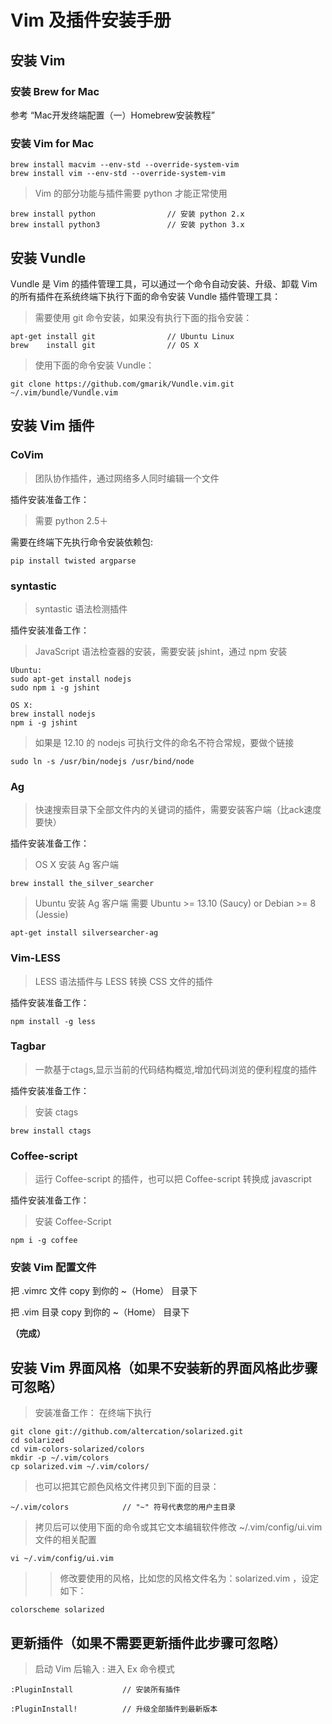 # Vim 及插件安装手册

## 安装 Vim

### 安装 Brew for Mac

参考 “Mac开发终端配置（一）Homebrew安装教程”

### 安装 Vim for Mac

    brew install macvim --env-std --override-system-vim  
    brew install vim --env-std --override-system-vim  

> Vim 的部分功能与插件需要 python 才能正常使用

    brew install python                // 安装 python 2.x
    brew install python3               // 安装 python 3.x

## 安装 Vundle

Vundle 是 Vim 的插件管理工具，可以通过一个命令自动安装、升级、卸载 Vim 的所有插件在系统终端下执行下面的命令安装 Vundle 插件管理工具：

> 需要使用 git 命令安装，如果没有执行下面的指令安装：

    apt-get install git                // Ubuntu Linux
    brew    install git                // OS X

> 使用下面的命令安装 Vundle：

    git clone https://github.com/gmarik/Vundle.vim.git ~/.vim/bundle/Vundle.vim

## 安装 Vim 插件

### CoVim 

> 团队协作插件，通过网络多人同时编辑一个文件

插件安装准备工作：

> 需要 python 2.5＋

需要在终端下先执行命令安装依赖包:

    pip install twisted argparse

### syntastic

> syntastic 语法检测插件

插件安装准备工作：

> JavaScript 语法检查器的安装，需要安装 jshint，通过 npm 安装

    Ubuntu:
    sudo apt-get install nodejs
    sudo npm i -g jshint

    OS X:
    brew install nodejs
    npm i -g jshint

> 如果是 12.10 的 nodejs 可执行文件的命名不符合常规，要做个链接

    sudo ln -s /usr/bin/nodejs /usr/bind/node


### Ag

> 快速搜索目录下全部文件内的关键词的插件，需要安装客户端（比ack速度要快）

插件安装准备工作：

> OS X   安装 Ag 客户端

    brew install the_silver_searcher

> Ubuntu 安装 Ag 客户端
> 需要 Ubuntu >= 13.10 (Saucy) or Debian >= 8 (Jessie)

    apt-get install silversearcher-ag

### Vim-LESS

> LESS 语法插件与 LESS 转换 CSS 文件的插件

插件安装准备工作：

    npm install -g less
    
### Tagbar

> 一款基于ctags,显示当前的代码结构概览,增加代码浏览的便利程度的插件

插件安装准备工作：

> 安装 ctags

	brew install ctags
	
### Coffee-script

> 运行 Coffee-script 的插件，也可以把 Coffee-script 转换成 javascript

插件安装准备工作：

> 安装 Coffee-Script

	npm i -g coffee

	

### 安装 Vim 配置文件

把 .vimrc 文件 copy 到你的 ~（Home） 目录下

把 .vim   目录 copy 到你的 ~（Home） 目录下

**（完成）**

## 安装 Vim 界面风格（如果不安装新的界面风格此步骤可忽略）

> 安装准备工作：
> 在终端下执行

    git clone git://github.com/altercation/solarized.git
    cd solarized
    cd vim-colors-solarized/colors
    mkdir -p ~/.vim/colors
    cp solarized.vim ~/.vim/colors/

> 也可以把其它颜色风格文件拷贝到下面的目录：

    ~/.vim/colors            // "~" 符号代表您的用户主目录

> 拷贝后可以使用下面的命令或其它文本编辑软件修改 ~/.vim/config/ui.vim 文件的相关配置

    vi ~/.vim/config/ui.vim

>> 修改要使用的风格，比如您的风格文件名为：solarized.vim ，设定如下：

    colorscheme solarized

## 更新插件（如果不需要更新插件此步骤可忽略）

> 启动 Vim 后输入 : 进入 Ex 命令模式

    :PluginInstall           // 安装所有插件

    :PluginInstall!          // 升级全部插件到最新版本



